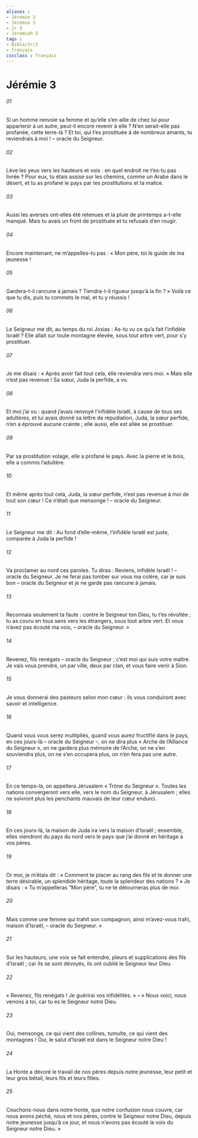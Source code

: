 ```yaml
---
aliases : 
- Jérémie 3
- Jérémie 3
- Jr 3
- Jeremiah 3
tags : 
- Bible/Jr/3
- français
cssclass : français
---
```


# Jérémie 3

###### 01
Si un homme renvoie sa femme
et qu’elle s’en aille de chez lui pour appartenir à un autre,
peut-il encore revenir à elle ?
N’en serait-elle pas profanée, cette terre-là ?
Et toi, qui t’es prostituée à de nombreux amants,
tu reviendrais à moi !
– oracle du Seigneur.
###### 02
Lève les yeux vers les hauteurs et vois :
en quel endroit ne t’es-tu pas livrée ?
Pour eux, tu étais assise sur les chemins,
comme un Arabe dans le désert,
et tu as profané le pays
par tes prostitutions et ta malice.
###### 03
Aussi les averses ont-elles été retenues
et la pluie de printemps a-t-elle manqué.
Mais tu avais un front de prostituée
et tu refusais d’en rougir.
###### 04
Encore maintenant, ne m’appelles-tu pas :
« Mon père, toi le guide de ma jeunesse !
###### 05
Gardera-t-il rancune à jamais ?
Tiendra-t-il rigueur jusqu’à la fin ? »
Voilà ce que tu dis,
puis tu commets le mal, et tu y réussis !
###### 06
Le Seigneur me dit, au temps du roi Josias : As-tu vu ce qu’a fait l’infidèle Israël ? Elle allait sur toute montagne élevée, sous tout arbre vert, pour s’y prostituer.
###### 07
Je me disais : « Après avoir fait tout cela, elle reviendra vers moi. » Mais elle n’est pas revenue ! Sa sœur, Juda la perfide, a vu.
###### 08
Et moi j’ai vu : quand j’avais renvoyé l’infidèle Israël, à cause de tous ses adultères, et lui avais donné sa lettre de répudiation, Juda, la sœur perfide, n’en a éprouvé aucune crainte ; elle aussi, elle est allée se prostituer.
###### 09
Par sa prostitution volage, elle a profané le pays. Avec la pierre et le bois, elle a commis l’adultère.
###### 10
Et même après tout cela, Juda, la sœur perfide, n’est pas revenue à moi de tout son cœur ! Ce n’était que mensonge ! – oracle du Seigneur.
###### 11
Le Seigneur me dit : Au fond d’elle-même, l’infidèle Israël est juste, comparée à Juda la perfide !
###### 12
Va proclamer au nord ces paroles. Tu diras :
Reviens, infidèle Israël ! – oracle du Seigneur.
Je ne ferai pas tomber sur vous ma colère,
car je suis bon – oracle du Seigneur
et je ne garde pas rancune à jamais.
###### 13
Reconnais seulement ta faute :
contre le Seigneur ton Dieu, tu t’es révoltée ;
tu as couru en tous sens vers les étrangers,
sous tout arbre vert.
Et vous n’avez pas écouté ma voix,
– oracle du Seigneur. »
###### 14
Revenez, fils renégats – oracle du Seigneur ;
c’est moi qui suis votre maître.
Je vais vous prendre, un par ville, deux par clan,
et vous faire venir à Sion.
###### 15
Je vous donnerai des pasteurs selon mon cœur :
ils vous conduiront avec savoir et intelligence.
###### 16
Quand vous vous serez multipliés,
quand vous aurez fructifié dans le pays,
en ces jours-là – oracle du Seigneur –,
on ne dira plus « Arche de l’Alliance du Seigneur »,
on ne gardera plus mémoire de l’Arche,
on ne s’en souviendra plus,
on ne s’en occupera plus,
on n’en fera pas une autre.
###### 17
En ce temps-là,
on appellera Jérusalem « Trône du Seigneur ».
Toutes les nations convergeront vers elle,
vers le nom du Seigneur, à Jérusalem ;
elles ne suivront plus les penchants mauvais
de leur cœur endurci.
###### 18
En ces jours-là, la maison de Juda ira vers la maison d’Israël ;
ensemble, elles viendront du pays du nord
vers le pays que j’ai donné en héritage à vos pères.
###### 19
Or moi, je m’étais dit :
« Comment te placer au rang des fils
et te donner une terre désirable, un splendide héritage,
toute la splendeur des nations ? »
Je disais : « Tu m’appelleras “Mon père”,
tu ne te détourneras plus de moi.
###### 20
Mais comme une femme qui trahit son compagnon,
ainsi m’avez-vous trahi, maison d’Israël,
– oracle du Seigneur. »
###### 21
Sur les hauteurs, une voix se fait entendre,
pleurs et supplications des fils d’Israël ;
car ils se sont dévoyés,
ils ont oublié le Seigneur leur Dieu.
###### 22
« Revenez, fils renégats !
Je guérirai vos infidélités. »
– « Nous voici, nous venons à toi,
car tu es le Seigneur notre Dieu.
###### 23
Oui, mensonge, ce qui vient des collines,
tumulte, ce qui vient des montagnes !
Oui, le salut d’Israël est dans le Seigneur notre Dieu !
###### 24
La Honte a dévoré le travail de nos pères
depuis notre jeunesse,
leur petit et leur gros bétail,
leurs fils et leurs filles.
###### 25
Couchons-nous dans notre honte,
que notre confusion nous couvre,
car nous avons péché, nous et nos pères,
contre le Seigneur notre Dieu,
depuis notre jeunesse jusqu’à ce jour,
et nous n’avons pas écouté la voix du Seigneur notre Dieu. »
